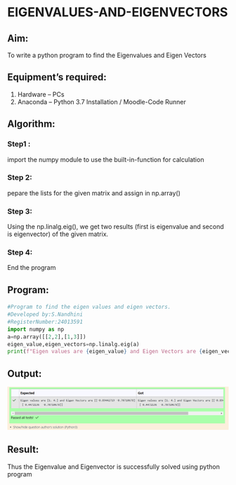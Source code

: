 # EIGENVALUES-AND-EIGENVECTORS
## Aim:
To write a python program to find the Eigenvalues and Eigen Vectors
## Equipment’s required:
1. 	Hardware – PCs
2. 	Anaconda – Python 3.7 Installation / Moodle-Code Runner
## Algorithm:
### Step1 :

import the numpy module to use the built-in-function for calculation

### Step 2: 

pepare the lists for the given matrix and assign in np.array()

### Step 3:

Using the np.linalg.eig(),  we get two results (first is eigenvalue and second is eigenvector) of the given matrix.

### Step 4: 

End the program

## Program:

```python
#Program to find the eigen values and eigen vectors.
#Developed by:S.Nandhini 
#RegisterNumber:24013591
import numpy as np
a=np.array([[2,2],[1,3]])
eigen_value,eigen_vectors=np.linalg.eig(a)
print(f"Eigen values are {eigen_value} and Eigen Vectors are {eigen_vectors}")
```

## Output:

![alt text](<Screenshot 2024-12-08 173650.png>)

## Result:
Thus the Eigenvalue and Eigenvector is successfully solved using python program
